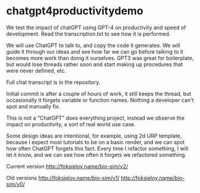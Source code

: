 # chatgpt4productivitydemo
We test the impact of chatGPT using GPT-4 on productivity and speed of development. Read the transcription.txt to see how it is performed.

We will use ChatGPT to talk to, and copy the code it generates. We will guide it through our ideas and see how far we can go before talking to it becomes more work than doing it ourselves. GPT3 was great for boilerplate, but would lose threads rather soon and start making up procedures that were never defined, etc.

Full chat transcript is in the repository.

Initial commit is after a couple of hours of work, it still keeps the thread, but occasionally it forgets variable or function names. Nothing a developer can't spot and manually fix.

This is not a "ChatGPT" does everything project, instead we observe the impact on productivity, a sort of real world use case.

Some design ideas are intentional, for example, using 2d URP template, because I expect most tutorials to be on a basic render, and we can spot how often ChatGPT forgets this fact.
Every time I refactor something, I will let it know, and we can see how often it forgets we refactored something.

Current version
http://foksieloy.name/bio-sim/v2/

Old versions
http://foksieloy.name/bio-sim/v1/
http://foksieloy.name/bio-sim/v0/
